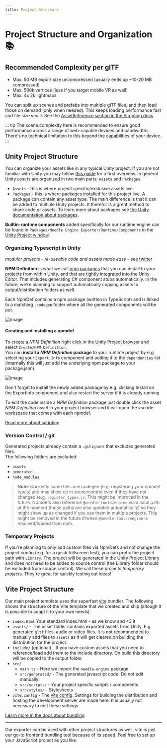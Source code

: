 ```yaml
---
title: Project Structure
---
```


# Project Structure and Organization 📚

## Recommended Complexity per glTF

- Max. 50 MB export size uncompressed (usually ends up ~10-20 MB compressed)  
- Max. 500k vertices (less if you target mobile VR as well)  
- Max. 4x 2k lightmaps  

You can split up scenes and prefabs into multiple glTF files, and then load those on demand (only when needed). This keeps loading performance fast and file size small. See the [AssetReference section in the Scripting docs](scripting.md#assetreference-and-addressables).

::: tip
 The scene complexity here is recommended to ensure good performance across a range of web-capable devices and bandwidths. There's no technical limitation to this beyond the capabilities of your device.  
:::

## Unity Project Structure

You can organize your assets like in any typical Unity project. If you are not familiar with Unity you may follow [this guide](https://learn.unity.com/tutorial/project-organization-2019-3#5f68a346edbc2a002004052b) for a first overview. In general Unity assets are organized in two main parts: ``Assets`` and ``Packages``.

- ``Assets`` - this is where project specific/exclusive assets live.
- ``Packages`` - this is where packages installed for this project live. A package can contain any asset type. The main difference is that it can be added to multiple Unity projects. It therefor is a great method to share code or assets. To learn more about packages see [the Unity documentation about packages](https://docs.unity3d.com/Manual/PackagesList.html).

**Builtin-runtime components** added specifically for our runtime engine can be found in ``Packages/Needle Engine Exporter/Runtime/Components`` in the [Unity Project window](https://docs.unity3d.com/Manual/ProjectView.html).

### Organizing Typescript in Unity

*modular projects - re-useable code and assets made easy* - see [twitter](https://twitter.com/marcel_wiessler/status/1536006405605449729)   

**NPM Definition** is what we call [npm packages](https://docs.npmjs.com/about-packages-and-modules) that you can install to your projects from within Unity, and that are tightly integrated into the Unity Editor. That includes generating C# component stubs automatically. In the future, we're planning to support automatically copying assets to output/distribution folders as well. 

Each NpmDef contains a npm package (written in TypeScript) and is linked to a matching ``.codegen`` folder where all the generated components will be put.

![image](https://user-images.githubusercontent.com/5083203/185805355-0618aa93-a9ca-463a-86b8-e735e8772bda.png)

#### Creating and installing a npmdef
To create a *NPM Definition* right click in the Unity Project browser and select ``Create/NPM Definition``.   
You can **install a *NPM Definition* package** to your runtime project by e.g. selecting your ``Export Info`` component and adding it to the ``dependencies`` list (internally this will just add the underlying npm package to your package.json).

![image](https://user-images.githubusercontent.com/5083203/170374130-d0e32516-a1d4-4903-97c2-7ec9fa0b17d4.png)

Don't forget to install the newly added package by e.g. clicking Install on the ExportInfo component and also restart the server if it is already running

To edit the code inside a *NPM Definition* package just double click the asset *NPM Definition* asset in your project browser and it will open the vscode workspace that comes with each npmdef.

[Read more about scripting](scripting)

### Version Control / git

Generated projects already contain a `.gitignore` that excludes generated files.  
The following folders are excluded:
- `assets`
- `generated`
- `node_modules`

> **Note**: Currently some files use codegen (e.g. registering your npmdef types) and may show up in sourcecontrol even if they have not changed (e.g. ``register_types.js``. This might be improved in the future. 
   Npmdefs also reference ``@needle-tools/engine`` via a local path at the moment (these paths are also updated automatically) so they might show up as changed if you use them in multiple projects. This might be removed in the future if/when ``@needle-tools/engine`` is resolved/loaded from npm.

### Temporary Projects

If you're planning to only add custom files via NpmDefs and not change the project config (e.g. for a quick fullscreen test), you can prefix the project path with `Library`. The project will be generated in the Unity Project Library and does not need to be added to source control (the Library folder should be excluded from source control). We call these projects _temporary projects_. They're great for quickly testing out ideas!

## Vite Project Structure

Our main project template uses the superfast [vite](https://vitejs.dev/) bundler. The following shows the structure of the Vite template that we created and ship (altough it is possible to adapt it to your own needs).

- ``index.html`` Your standard index.html - as we know and <3 it
- ``assets/`` - The asset folder contains exported assets from Unity. E.g. generated ``gltf`` files, audio or video files. It is not recommended to manually add files to ``assets`` as it will get cleared on building the distribution for the project.
- ``include/`` (optional) - If you have custom assets that you need to reference/load add them to the include directory. On build this directory will be copied to the output folder.
- ``src/``
    - ``main.ts`` - Here we import the ``needle-engine`` package
    - ``src/generated/`` - The generated javascript code. Do not edit manually!
    - ``src/scripts/`` - Your project specific scripts / components
    - ``src/styles/`` - Stylesheets
- ``vite.config`` - The [vite config](https://vitejs.dev/config/). Settings for building the distribution and hosting the development server are made here. It is usually not necessary to edit these settings.


[Learn more in the docs about bundling](html.md#vue-react-mustache-etc)

---
Our exporter can be used with other project structures as well, vite is just our go-to frontend bundling tool because of its speed. Feel free to set up your JavaScript project as you like. 
